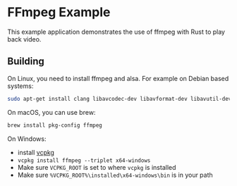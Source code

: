 <!-- Copyright © SixtyFPS GmbH <info@slint.dev> ; SPDX-License-Identifier: GPL-3.0-only OR LicenseRef-Slint-Royalty-free-1.1 OR LicenseRef-Slint-commercial -->
# FFmpeg Example

This example application demonstrates the use of ffmpeg with Rust to play back video.

## Building

On Linux, you need to install ffmpeg and alsa. For example on Debian based systems:

```bash
sudo apt-get install clang libavcodec-dev libavformat-dev libavutil-dev libavfilter-dev libavdevice-dev libasound2-dev pkg-config
```

On macOS, you can use brew:

```bash
brew install pkg-config ffmpeg
```

On Windows:

 - install [vcpkg](https://github.com/microsoft/vcpkg#quick-start-windows)
 - `vcpkg install ffmpeg --triplet x64-windows`
 - Make sure `VCPKG_ROOT` is set to where `vcpkg` is installed
 - Make sure `%VCPKG_ROOT%\installed\x64-windows\bin` is in your path

